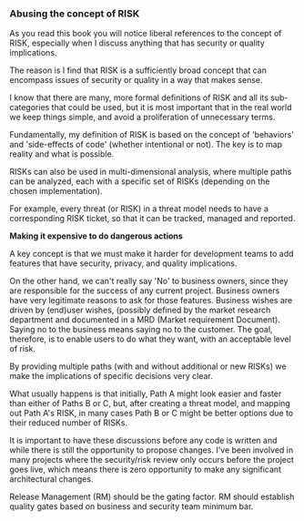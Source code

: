 ### Abusing the concept of RISK

As you read this book you will notice liberal references to the concept of RISK, especially when I discuss anything that has security or quality implications.

The reason is I find that RISK is a sufficiently broad concept that can encompass issues of security or quality in a way that makes sense.

I know that there are many, more formal definitions of RISK and all its sub-categories that could be used, but it is most important that in the real world we keep things simple, and avoid a proliferation of unnecessary terms.

Fundamentally, my definition of RISK is based on the concept of 'behaviors' and 'side-effects of code' (whether intentional or not). The key is to map reality and what is possible.

RISKs can also be used in multi-dimensional analysis, where multiple paths can be analyzed, each with a specific set of RISKs (depending on the chosen implementation).

For example, every threat (or RISK) in a threat model needs to have a corresponding RISK ticket, so that it can be tracked, managed and reported.

**Making it expensive to do dangerous actions**

A key concept is that we must make it harder for development teams to add features that have security, privacy, and quality implications.

On the other hand, we can't really say 'No' to business owners, since they are responsible for the success of any current project. Business owners have very legitimate reasons to ask for those features. Business wishes are driven by (end)user wishes, (possibly defined by the market research department and documented in a MRD (Market requirement Document). Saying no to the business means saying no to the customer. The goal, therefore, is to enable users to do what they want, with an acceptable level of risk.

By providing multiple paths (with and without additional or new RISKs) we make the implications of specific decisions very clear.

What usually happens is that initially, Path A might look easier and faster than either of Paths B or C, but, after creating a threat model, and mapping out Path A's RISK, in many cases Path B or C might be better options due to their reduced number of RISKs.

It is important to have these discussions before any code is written and while there is still the opportunity to propose changes. I've been involved in many projects where the security/risk review only occurs before the project goes live, which means there is zero opportunity to make any significant architectural changes.

Release Management (RM) should be the gating factor. RM should establish quality gates based on business and security team minimum bar.
